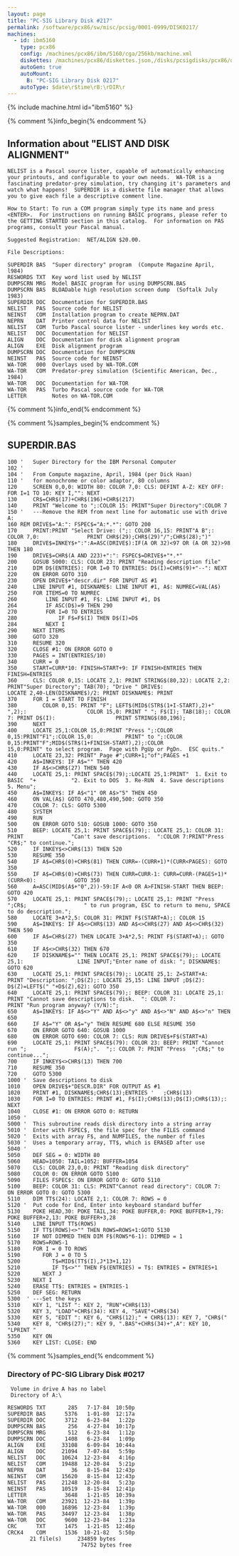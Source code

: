 ```yaml
---
layout: page
title: "PC-SIG Library Disk #217"
permalink: /software/pcx86/sw/misc/pcsig/0001-0999/DISK0217/
machines:
  - id: ibm5160
    type: pcx86
    config: /machines/pcx86/ibm/5160/cga/256kb/machine.xml
    diskettes: /machines/pcx86/diskettes.json,/disks/pcsigdisks/pcx86/diskettes.json
    autoGen: true
    autoMount:
      B: "PC-SIG Library Disk 0217"
    autoType: $date\r$time\rB:\rDIR\r
---
```


{% include machine.html id="ibm5160" %}

{% comment %}info_begin{% endcomment %}

## Information about "ELIST AND DISK ALIGNMENT"

    NELIST is a Pascal source lister, capable of automatically enhancing
    your printouts, and configurable to your own needs.  WA-TOR is a
    fascinating predator-prey simulation, try changing it's parameters and
    watch what happens!  SUPERDIR is a diskette file manager that allows
    you to give each file a descriptive comment line.
    
    How to Start: To run a COM program simply type its name and press
    <ENTER>.  For instructions on running BASIC programs, please refer to
    the GETTING STARTED section in this catalog.  For information on PAS
    programs, consult your Pascal manual.
    
    Suggested Registration:  NET/ALIGN $20.00.
    
    File Descriptions:
    
    SUPERDIR BAS  "Super directory" program  (Compute Magazine April, l984)
    RESWORDS TXT  Key word list used by NELIST
    DUMPSCRN MRG  Model BASIC program for using DUMPSCRN.BAS
    DUMPSCRN BAS  BLOADable high resolution screen dump  (Softalk July 1983)
    SUPERDIR DOC  Documentation for SUPERDIR.BAS
    NELIST   PAS  Source code for NELIST
    NEINST   COM  Installation program to create NEPRN.DAT
    NEPRN    DAT  Printer control data for NELIST
    NELIST   COM  Turbo Pascal source lister - underlines key words etc.
    NELIST   DOC  Documentation for NELIST
    ALIGN    DOC  Documentation for disk alignment program
    ALIGN    EXE  Disk alignment program
    DUMPSCRN DOC  Documentation for DUMPSCRN
    NEINST   PAS  Source code for NEINST
    WA-TOR   000  Overlays used by WA-TOR.COM
    WA-TOR   COM  Predator-prey simulation (Scientific American, Dec., 1984)
    WA-TOR   DOC  Documentation for WA-TOR
    WA-TOR   PAS  Turbo Pascal source code for WA-TOR
    LETTER        Notes on WA-TOR.COM
{% comment %}info_end{% endcomment %}

{% comment %}samples_begin{% endcomment %}

## SUPERDIR.BAS

```bas
100 '   Super Directory for the IBM Personal Computer
102 '
104 '   From Compute magazine, April, 1984 (per Dick Haan)
110 '   for monochrome or color adaptor, 80 columns
120     SCREEN 0,0,0: WIDTH 80: COLOR 7,0: CLS: DEFINT A-Z: KEY OFF:                       FOR I=1 TO 10: KEY I,"": NEXT
130     CR$=CHR$(17)+CHR$(196)+CHR$(217)
140     PRINT "Welcome to ";:COLOR 15: PRINT"Super Directory":COLOR 7
150 '   ---Remove the REM from next line for automatic use with drive A:
160 REM DRIVE$="A:": FSPEC$="A:*.*": GOTO 200
170     PRINT:PRINT "Select Drive: (";: COLOR 16,15: PRINT"A B";: COLOR 7,0:               PRINT CHR$(29);CHR$(29)"/";CHR$(28);")"
180     DRIVE$=INKEY$+":":A=ASC(DRIVE$):IF(A OR 32)<97 OR (A OR 32)>98 THEN 180
190     DRIVE$=CHR$(A AND 223)+":": FSPEC$=DRIVE$+"*.*"
200     GOSUB 5000: CLS: COLOR 23: PRINT "Reading description file"
210     DIM D$(ENTRIES): FOR I=0 TO ENTRIES: D$(I)=CHR$(9)+"--": NEXT
220     ON ERROR GOTO 310
230     OPEN DRIVE$+"descr.dir" FOR INPUT AS #1
240     LINE INPUT #1, DISKNAME$: LINE INPUT #1, A$: NUMREC=VAL(A$)
250     FOR ITEMS=0 TO NUMREC
260         LINE INPUT #1, F$: LINE INPUT #1, D$
264         IF ASC(D$)=9 THEN 290
270         FOR I=0 TO ENTRIES
280             IF F$=F$(I) THEN D$(I)=D$
284         NEXT I
290     NEXT ITEMS
300     GOTO 320
310     RESUME 320
320     CLOSE #1: ON ERROR GOTO 0
330     PAGES = INT(ENTRIES/10)
340     CURR = 0
350     START=CURR*10: FINISH=START+9: IF FINISH>ENTRIES THEN FINISH=ENTRIES
360     CLS: COLOR 0,15: LOCATE 2,1: PRINT STRING$(80,32): LOCATE 2,2:                     PRINT"Super Directory"; TAB(70); "Drive " DRIVE$:                               LOCATE 2,40-LEN(DISKNAME$)/2: PRINT DISKNAME$: PRINT
370     FOR I = START TO FINISH
380        COLOR 0,15: PRINT "F"; LEFT$(MID$(STR$(1+I-START),2)+" ",2);:                   COLOR 15,0: PRINT " "; F$(I); TAB(18);: COLOR 7: PRINT D$(I):                   PRINT STRING$(80,196);
390     NEXT
400     LOCATE 25,1:COLOR 15,0:PRINT "Press ";:COLOR 0,15:PRINT"F1";:COLOR 15,0:          PRINT" to ";:COLOR 0,15:PRINT"F";MID$(STR$(1+FINISH-START),2);:COLOR            15,0:PRINT" to select program.  Page with PgUp or PgDn.  ESC quits."
410     LOCATE 23,32: PRINT" Page #";CURR+1;"of";PAGES +1
420     A$=INKEY$: IF A$="" THEN 420
430     IF A$<>CHR$(27) THEN 540
440     LOCATE 25,1: PRINT SPACE$(79);:LOCATE 25,1:PRINT"  1. Exit to BASIC  "+           "2. Exit to DOS  3. Re-RUN  4. Save descriptions  5. Menu";
450     A$=INKEY$: IF A$<"1" OR A$>"5" THEN 450
460     ON VAL(A$) GOTO 470,480,490,500: GOTO 350
470     COLOR 7: CLS: GOTO 5300
480     SYSTEM
490     RUN
500     ON ERROR GOTO 510: GOSUB 1000: GOTO 350
510     BEEP: LOCATE 25,1: PRINT SPACE$(79);: LOCATE 25,1: COLOR 31: PRINT               "Can't save descriptions.  ":COLOR 7:PRINT"Press "CR$;" to continue.";
520     IF INKEY$<>CHR$(13) THEN 520
530     RESUME 350
540     IF A$=CHR$(0)+CHR$(81) THEN CURR=-(CURR+1)*(CURR<PAGES): GOTO 350
550     IF A$=CHR$(0)+CHR$(73) THEN CURR=CURR-1: CURR=CURR-(PAGES+1)*(CURR<0):            GOTO 350
560     A=ASC(MID$(A$+"0",2))-59:IF A<0 OR A>FINISH-START THEN BEEP: GOTO 420
570     LOCATE 25,1: PRINT SPACE$(79);: LOCATE 25,1: PRINT "Press ";CR$;                  " to run program, ESC to return to menu, SPACE to do description.";
580     LOCATE 3+A*2,5: COLOR 31: PRINT F$(START+A);: COLOR 15
590     A$=INKEY$: IF A$<>CHR$(13) AND A$<>CHR$(27) AND A$<>CHR$(32) THEN 590
600     IF A$=CHR$(27) THEN LOCATE 3+A*2,5: PRINT F$(START+A);: GOTO 350
610     IF A$<>CHR$(32) THEN 670
620     IF DISKNAME$="" THEN LOCATE 25,1: PRINT SPACE$(79);: LOCATE 25,1:                 LINE INPUT;"Enter name of disk: "; DISKNAME$: GOTO 620
630     LOCATE 25,1: PRINT SPACE$(79);: LOCATE 25,1: Z=START+A:                         PRINT "Description: ";D$(Z);: LOCATE 25,15: LINE INPUT ;D$(Z):                  D$(Z)=LEFT$(" "+D$(Z),62): GOTO 350
640     LOCATE 25,1: PRINT SPACE$(79);: BEEP: COLOR 31: LOCATE 25,1:                      PRINT "Cannot save descriptions to disk.  ": COLOR 7:                           PRINT "Run program anyway? (Y/N):";
650     A$=INKEY$: IF A$<>"Y" AND A$<>"y" AND A$<>"N" AND A$<>"n" THEN 650
660     IF A$="Y" OR A$="y" THEN RESUME 680 ELSE RESUME 350
670     ON ERROR GOTO 640: GOSUB 1000
680     ON ERROR GOTO 690: COLOR 7: CLS: RUN DRIVE$+F$(START+A)
690     LOCATE 25,1: PRINT SPACE$(79): COLOR 23: BEEP: PRINT "Cannot run ";               F$(A);".  ";: COLOR 7: PRINT "Press  ";CR$;" to continue...";
700     IF INKEY$<>CHR$(13) THEN 700
710     RESUME 350
720     GOTO 5300
1000 '  Save descriptions to disk
1010    OPEN DRIVE$+"DESCR.DIR" FOR OUTPUT AS #1
1020    PRINT #1, DISKNAME$;CHR$(13);ENTRIES '   ;CHR$(13)
1030    FOR I=0 TO ENTRIES: PRINT #1, F$(I);CHR$(13);D$(I);CHR$(13);: NEXT
1040    CLOSE #1: ON ERROR GOTO 0: RETURN
1050 '
5000 '  This subroutine reads disk directory into a string array
5010 '  Enter with FSPEC$, the file spec for the FILES command
5020 '  Exits with array F$, and NUMFILES, the number of files
5030 '  Uses a temporary array, TT$, which is ERASED after use
5040 '
5050    DEF SEG = 0: WIDTH 80
5060    HEAD=1050: TAIL=1052: BUFFER=1054
5070    CLS: COLOR 23,0,0: PRINT "Reading disk directory"
5080    COLOR 0: ON ERROR GOTO 5100
5090    FILES FSPEC$: ON ERROR GOTO 0: GOTO 5110
5100    BEEP: COLOR 31: CLS: PRINT"Cannot read directory": COLOR 7:                       ON ERROR GOTO 0: GOTO 5300
5110    DIM TT$(24): LOCATE 2,1: COLOR 7: ROWS = 0
5120 '  Put code for End, Enter into keyboard standard buffer
5130    POKE HEAD,30: POKE TAIL,34: POKE BUFFER,0: POKE BUFFER+1,79:                      POKE BUFFER+2,13: POKE BUFFER+3,28
5140    LINE INPUT TT$(ROWS)
5150    IF TT$(ROWS)<>"" THEN ROWS=ROWS+1:GOTO 5130
5160    IF NOT DIMMED THEN DIM F$(ROWS*6-1): DIMMED = 1
5170    ROWS=ROWS-1
5180    FOR I = 0 TO ROWS
5190       FOR J = 0 TO 5
5200          T$=MID$(TT$(I),J*13+1,12)
5210          IF T$<>"" THEN F$(ENTRIES) = T$: ENTRIES = ENTRIES+1
5220       NEXT J
5230    NEXT I
5240    ERASE TT$: ENTRIES = ENTRIES-1
5250    DEF SEG: RETURN
5300  ' ---Set the keys
5310    KEY 1, "LIST ": KEY 2, "RUN"+CHR$(13)
5320    KEY 3, "LOAD"+CHR$(34): KEY 4, "SAVE"+CHR$(34)
5330    KEY 5, "EDIT ": KEY 6, "CHR$(12);" + CHR$(13): KEY 7, "CHR$("
5340    KEY 8, "CHR$(27);": KEY 9, ".BAS"+CHR$(34)+",A": KEY 10, "LPRINT "
5350    KEY ON
5360    KEY LIST: CLOSE: END
```

{% comment %}samples_end{% endcomment %}

### Directory of PC-SIG Library Disk #0217

     Volume in drive A has no label
     Directory of A:\

    RESWORDS TXT       285   7-17-84  10:50p
    SUPERDIR BAS      5376   1-01-80  12:17a
    SUPERDIR DOC      3712   6-23-84   1:22p
    DUMPSCRN BAS       256   4-27-84  10:17p
    DUMPSCRN MRG       512   6-23-84   1:12p
    DUMPSCRN DOC      1408   6-23-84   1:09p
    ALIGN    EXE     33108   6-09-84  10:44a
    ALIGN    DOC     21094   7-07-84   5:59p
    NELIST   DOC     10624  12-23-84   4:16p
    NELIST   COM     19488  12-20-84   5:21p
    NEPRN    DAT        36   8-15-84  12:43p
    NEINST   COM     15620   8-15-84  12:43p
    NELIST   PAS     21248  12-20-84   5:23p
    NEINST   PAS     10519   8-15-84  12:41p
    LETTER            3648   1-21-85  10:39a
    WA-TOR   COM     23921  12-23-84   1:39p
    WA-TOR   000     16896  12-23-84   1:39p
    WA-TOR   PAS     34497  12-23-84   1:38p
    WA-TOR   DOC      9600  12-23-84   1:23a
    CRC      TXT      1475   1-21-85  12:46p
    CRCK4    COM      1536  10-21-82   5:50p
           21 file(s)     234859 bytes
                           74752 bytes free
